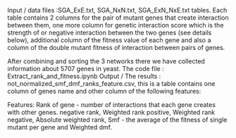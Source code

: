 Input / data files :SGA_ExE.txt, SGA_NxN.txt, SGA_ExN_NxE.txt tables.
Each table contains 2 columns for the pair of mutant genes that create interaction between them, one more column for genetic interaction score which is the strength of 
or negative interaction between the two genes (see details below), additional column of the fitness value of each gene and also a column of the double mutant fitness of interaction between pairs of genes.

After combining and sorting the 3 networks there we have collected information about 5707 genes in yeast.
The code file : Extract_rank_and_fitness.ipynb 
Output / The results : not_normalized_smf_dmf_ranks_feature.csv, this is a table contains one column of genes name and other column of the following features:

Features:
	Rank of gene - number of interactions that each gene creates with other genes.
	negative rank, Weighted rank positive,  Weighted rank negative, Absolute weighted rank, Smf - the average of the fitness of single mutant per gene and Weighted dmf.
